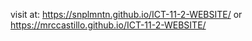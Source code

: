 visit at: https://snplmntn.github.io/ICT-11-2-WEBSITE/ or https://mrccastillo.github.io/ICT-11-2-WEBSITE/
